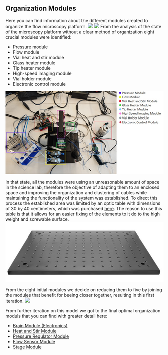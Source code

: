 ## Organization Modules 
Here you can find information about the different modules created to organize the flow microscopy platform.
<img src="Setupview1.jpg" width="600"> <img src="Setupview2.jpg" width="600"> 
From the analysis of the state of the microscopy platform without a clear method of organization eight crucial modules were identified:
- Pressure module
- Flow module
- Vial heat and stir module
- Glass heater module
- Tip heater module
- High-speed imaging module 
- Vial holder module 
- Electronic control module
<img src="InitialModules.jpg" width="600"> 

In that state, all the modules were using an unreasonable amount of space in the science lab, therefore the objective of adapting them to an enclosed space and improving the organization and clustering of cables while maintaining the functionality of the system was established. To direct this process the established area was limited by an optic table with dimensions of 30 by 40 centimeters, which was purchased [here](https://es.aliexpress.com/item/1005005133684496.html?spm=a2g0o.order_list.order_list_main.145.b227194dLrgZ7B&gatewayAdapt=glo2esp). The reason to use this table is that it allows for an easier fixing of the elements to it do to the high weight and screwable surface.
<img src="30x40 Plate.jpg" width="600"> 

From the eight initial modules we decide on reducing them to five by joining the modules that benefit for beeing closer together, resulting in this first iteration.
<img src="Iteration1.jpg" width="600"> 

From further iteration on this model we got to the final optimal organization moduls that you can find with greater detail here:
- [Brain Module (Electronics)]()
- [Heat and Stir Module]()
- [Pressure Regulator Module]()
- [Flow Sensor Module]()
- [Stage Module]() 
